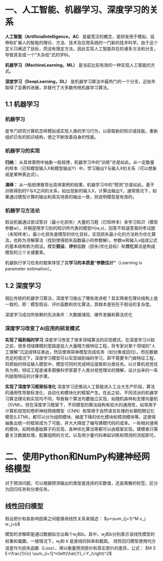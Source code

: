 

# 一、人工智能、机器学习、深度学习的关系

**人工智能（ArtificialIntelligence，AI）** 是最宽泛的概念，是研发用于模拟、延伸和扩展人的智能的理论、方法、技术及应用系统的一门新的技术科学。由于这个定义只阐述了目标，而没有限定方法，因此实现人工智能存在的诸多方法和分支，导致其变成一个“大杂烩”式的学科。

**机器学习（MachineLearning，ML）** 是当前比较有效的一种实现人工智能的方式。

**深度学习（DeepLearning，DL）** 是机器学习算法中最热门的一个分支，近些年取得了显著的进展，并替代了大多数传统机器学习算法。

## 1.1 机器学习

### 机器学习

是专门研究计算机怎样模拟或实现人类的学习行为，以获取新的知识或技能，重新组织已有的知识结构，使之不断改善自身的性能。

### 机器学习的实现

**归纳：** 从具体案例中抽象一般规律，机器学习中的“训练”亦是如此。从一定数量的样本（已知模型输入X和模型输出Y）中，学习输出Y与输入X的关系（可以想象成是某种表达式）。

**演绎：** 从一般规律推导出具体案例的结果，机器学习中的“预测”亦是如此。基于训练得到的Y与X之间的关系，如出现新的输入X，计算出输出Y。通常情况下，如果通过模型计算的输出和真实场景的输出一致，则说明模型是有效的。

### 机器学习方法论

假设机器通过尝试答对（最小化损失）大量的习题（已知样本）来学习知识（模型参数w），并期望用学习到的知识所代表的模型H(w,x)，回答不知道答案的考试题（未知样本）。最小化损失是模型的优化目标，实现损失最小化的方法称为优化算法，也称为寻解算法（找到使得损失函数最小的参数解）。参数w和输入x组成公式的基本结构称为假设。模型**假设**、**评价**函数（损失/优化目标）和**优化**算法是构成模型的三个关键要素。

机器执行学习任务的框架体现了其**学习的本质是“参数估计”**（Learning is parameter estimation）。

## 1.2 深度学习

相比传统的机器学习算法，深度学习做出了哪些改进呢？其实两者在理论结构上是一致的，即：模型假设、评价函数和优化算法，其根本差别在于假设的复杂度。

深度学习成功所依赖的先决条件：大数据涌现、硬件发展和算法优化

### 深度学习改变了AI应用的研发模式

**实现了端到端的学习** 深度学习改变了很多领域算法的实现模式。在深度学习兴起之前，很多领域建模的思路是投入大量精力做特征工程，将专家对某个领域的“人工理解”沉淀成特征表达，然后使用简单模型完成任务（如分类或回归）。而在数据充足的情况下，深度学习模型可以实现端到端的学习，即不需要专门做特征工程，将原始的特征输入模型中，模型可同时完成特征提取和分类任务。以计算机视觉任务为例，特征工程是诸多图像科学家基于人类对视觉理论的理解，设计出来的一系列提取特征的计算步骤。

**实现了深度学习框架标准化** 深度学习还推动人工智能进入工业大生产阶段，算法的通用性导致标准化、自动化和模块化的框架产生。在此之前，不同流派的机器学习算法理论和实现均不同，导致每个算法均要独立实现，如随机森林和支撑向量机（SVM）。但在深度学习框架下，不同模型的算法结构有较大的通用性，如常用于计算机视觉的卷积神经网络模型（CNN）和常用于自然语言处理的长期短期记忆模型(LSTM)，都可以分为组网模块、梯度下降的优化模块和预测模块等。这使得抽象出统一的框架成为了可能，并大大降低了编写建模代码的成本。一些相对通用的模块，如网络基础算子的实现、各种优化算法等都可以由框架实现。建模者只需要关注数据处理，配置组网的方式，以及用少量代码串起训练和预测的流程即可。

# 二、使用Python和NumPy构建神经网络模型

对于预测问题，可以根据预测输出的类型是连续的实数值，还是离散的标签，区分为回归任务和分类任务。

## 线性回归模型

假设房价和各影响因素之间能够用线性关系来描述：
$y=\sum_{j=1}^M x_j w_j+b$

模型的求解即是通过数据拟合出每个$w_j$和b。其中，$w_j$和b分别表示该线性模型的权重和偏置。一维情况下，$w_j$和 b 是直线的斜率和截距。
线性回归模型使用均方误差作为损失函数（Loss），用以衡量预测房价和真实房价的差异，公式：
$M S E=\frac{1}{n} \sum_{i=1}^n\left(\hat{Y}_i-Y_i\right)^2$

